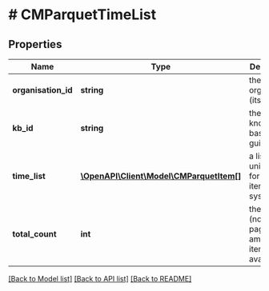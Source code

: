 # # CMParquetTimeList

## Properties

Name | Type | Description | Notes
------------ | ------------- | ------------- | -------------
**organisation_id** | **string** | the organisation (its guid id) |
**kb_id** | **string** | the knowledge-base id (its guid id) |
**time_list** | [**\OpenAPI\Client\Model\CMParquetItem[]**](CMParquetItem.md) | a list of unix-times for parquet items in the system |
**total_count** | **int** | the total (non paged) amount of items available |

[[Back to Model list]](../../README.md#models) [[Back to API list]](../../README.md#endpoints) [[Back to README]](../../README.md)

